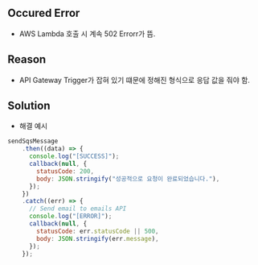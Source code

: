 ## Occured Error

- AWS Lambda 호출 시 계속 502 Errorr가 뜸.


## Reason

- API Gateway Trigger가 잡혀 있기 떄문에 정해진 형식으로 응답 값을 줘야 함.

## Solution

- 해결 예시

```javascript
sendSqsMessage
    .then((data) => {
      console.log("[SUCCESS]");
      callback(null, {
        statusCode: 200,
        body: JSON.stringify("성공적으로 요청이 완료되었습니다."),
      });
    })
    .catch((err) => {
      // Send email to emails API
      console.log("[ERROR]");
      callback(null, {
        statusCode: err.statusCode || 500,
        body: JSON.stringify(err.message),
      });
    });
```
